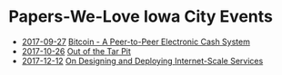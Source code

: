 # Papers-We-Love Iowa City Events

* [2017-09-27](https://www.meetup.com/techcorridorio/events/242899046/) [Bitcoin - A Peer-to-Peer Electronic Cash System](https://github.com/papers-we-love/papers-we-love/blob/5a54fa883a813e81b1e54bfed9669fc8961dedb4/digital_currency/bitcoin.pdf)
* [2017-10-26](https://www.meetup.com/techcorridorio/events/243962416/) [Out of the Tar Pit](https://github.com/papers-we-love/papers-we-love/blob/master/design/out-of-the-tar-pit.pdf)
* [2017-12-12](https://www.meetup.com/techcorridorio/events/245477689/) [On Designing and Deploying Internet-Scale Services](https://www.usenix.org/legacy/event/lisa07/tech/full_papers/hamilton/hamilton_html/index.html)
